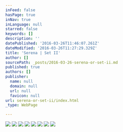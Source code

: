 ```yaml
---
inFeed: false
hasPage: true
inNav: true
inLanguage: null
starred: false
keywords: []
description: ''
datePublished: '2016-03-26T11:46:07.261Z'
dateModified: '2016-03-26T11:27:29.329Z'
title: 'Serena | Set II'
author: []
sourcePath: _posts/2016-03-26-serena-or-set-ii.md
published: true
authors: []
publisher:
  name: null
  domain: null
  url: null
  favicon: null
url: serena-or-set-ii/index.html
_type: WebPage

---
```

![](https://the-grid-user-content.s3-us-west-2.amazonaws.com/f7bb0a17-9f82-4a36-b935-3032e6f91ce0.jpg)
![](https://the-grid-user-content.s3-us-west-2.amazonaws.com/c9214788-f8d1-4064-aa95-d5d313d3241f.jpg)
![](https://the-grid-user-content.s3-us-west-2.amazonaws.com/53196ab2-cc42-4c66-af64-ee8226cc1fc3.jpg)
![](https://the-grid-user-content.s3-us-west-2.amazonaws.com/8808524d-443f-470d-8cb1-5b9003b839ea.jpg)
![](https://the-grid-user-content.s3-us-west-2.amazonaws.com/949f6dee-291c-47dd-a7ec-0cbffa2adc1a.jpg)
![](https://the-grid-user-content.s3-us-west-2.amazonaws.com/7dce5fc5-35b2-4e51-b222-9b0e20e04094.jpg)
![](https://the-grid-user-content.s3-us-west-2.amazonaws.com/ed9b667c-8aea-404e-afcb-4e130904235b.jpg)
![](https://the-grid-user-content.s3-us-west-2.amazonaws.com/4d59077c-78ce-4579-a771-dd5c310596c5.jpg)